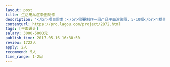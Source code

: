 ```yaml
---                
layout: post       
title: 生活用品渲染图制作           
description: '</br>项目需求：</br>需要制作一组产品平面渲染图，5-10幅</br>可提供stp文件及样品</br>渲染图仅含产品，不需要设计制作背景。</br>'     
contenturl: https://pro.lagou.com/project/2872.html      
tags: [平面设计]            
salary: 3000-5000元          
publish_time: 2017-05-16 16:30:50         
review: 1722人                   
apply: 2人                   
recommend: 5人                   
time_range: 1-2周              
---                 
```

